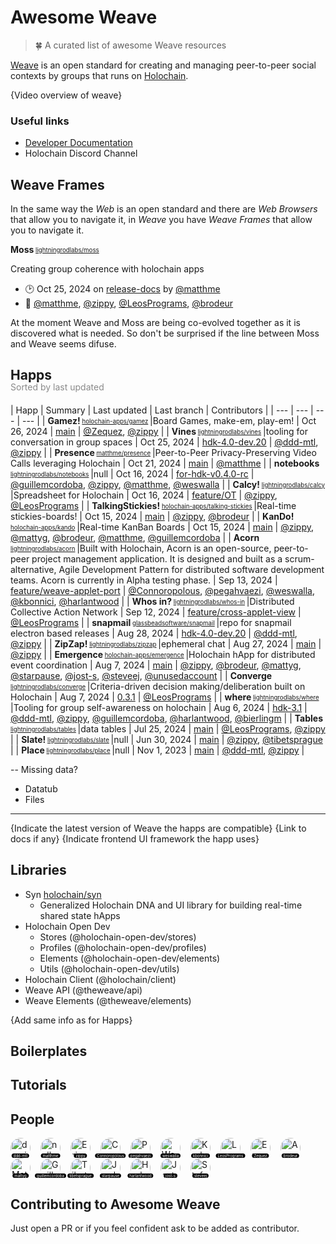 # Awesome Weave
> 🍀 A curated list of awesome Weave resources

[Weave](https://theweave.social/) is an open standard for creating and managing peer-to-peer social contexts by groups that runs on [Holochain](https://www.holochain.org/).

{Video overview of weave}

### Useful links

- [Developer Documentation](https://dev.theweave.social/)
- Holochain Discord Channel

## Weave Frames

In the same way the _Web_ is an open standard and there are _Web Browsers_ that allow you to navigate it, in _Weave_ you have _Weave Frames_ that allow you to navigate it.

<!-- GENERATE_FRAMES
 - lightningrodlabs/moss
-->
**Moss**<sub><sup> [lightningrodlabs/moss](https://github.com/lightningrodlabs/moss) </sub></sup>

Creating group coherence with holochain apps 
- 🕑 <relative-time datetime="2024-10-25T17:26:47.000Z">Oct 25, 2024</relative-time> on [release-docs](https://github.com/lightningrodlabs/moss/tree/release-docs) by [@matthme](https://github.com/matthme)
- 👥 [@matthme](https://github.com/matthme), [@zippy](https://github.com/zippy), [@LeosPrograms](https://github.com/LeosPrograms), [@brodeur](https://github.com/brodeur)
<!-- /GENERATE_FRAMES -->

At the moment Weave and Moss are being co-evolved together as it is discovered what is needed. So don't be surprised if the line between Moss and Weave seems difuse.

## Happs
<div style="margin-top: -20px; margin-bottom: 20px; opacity: 0.5;">Sorted by last updated</div>

<!-- GENERATE_HAPPS
- matthme/presence
- holochain-apps/kando
- lightningrodlabs/vines
- lightningrodlabs/whos-in
- lightningrodlabs/zipzap
- lightningrodlabs/slate
- lightningrodlabs/calcy
- lightningrodlabs/notebooks
- holochain-apps/talking-stickies
- holochain-apps/gamez
- holochain-apps/emergence
- lightningrodlabs/where
- lightningrodlabs/converge
- glassbeadsoftware/snapmail
- lightningrodlabs/acorn
- lightningrodlabs/place
- lightningrodlabs/tables
-->

| Happ | Summary | Last updated | Last branch | Contributors |
| --- | --- | --- | --- |
| **Gamez!**<sub><sup> [holochain-apps/gamez](https://github.com/holochain-apps/gamez) </sub></sup> |Board Games, make-em, play-em! |  <relative-time datetime="2024-10-26T16:58:29.000Z">Oct 26, 2024</relative-time> | [main](https://github.com/holochain-apps/gamez) | [@Zequez](https://github.com/Zequez), [@zippy](https://github.com/zippy) |
| **Vines**<sub><sup> [lightningrodlabs/vines](https://github.com/lightningrodlabs/vines) </sub></sup> |tooling for conversation in group spaces |  <relative-time datetime="2024-10-25T16:54:21.000Z">Oct 25, 2024</relative-time> | [hdk-4.0-dev.20](https://github.com/lightningrodlabs/vines/tree/hdk-4.0-dev.20) | [@ddd-mtl](https://github.com/ddd-mtl), [@zippy](https://github.com/zippy) |
| **Presence**<sub><sup> [matthme/presence](https://github.com/matthme/presence) </sub></sup> |Peer-to-Peer Privacy-Preserving Video Calls leveraging Holochain |  <relative-time datetime="2024-10-21T15:36:48.000Z">Oct 21, 2024</relative-time> | [main](https://github.com/matthme/presence) | [@matthme](https://github.com/matthme) |
| **notebooks**<sub><sup> [lightningrodlabs/notebooks](https://github.com/lightningrodlabs/notebooks) </sub></sup> |null |  <relative-time datetime="2024-10-16T18:21:16.000Z">Oct 16, 2024</relative-time> | [for-hdk-v0.4.0-rc](https://github.com/lightningrodlabs/notebooks/tree/for-hdk-v0.4.0-rc) | [@guillemcordoba](https://github.com/guillemcordoba), [@zippy](https://github.com/zippy), [@matthme](https://github.com/matthme), [@weswalla](https://github.com/weswalla) |
| **Calcy!**<sub><sup> [lightningrodlabs/calcy](https://github.com/lightningrodlabs/calcy) </sub></sup> |Spreadsheet for Holochain |  <relative-time datetime="2024-10-16T15:43:26.000Z">Oct 16, 2024</relative-time> | [feature/OT](https://github.com/lightningrodlabs/calcy/tree/feature/OT) | [@zippy](https://github.com/zippy), [@LeosPrograms](https://github.com/LeosPrograms) |
| **TalkingStickies!**<sub><sup> [holochain-apps/talking-stickies](https://github.com/holochain-apps/talking-stickies) </sub></sup> |Real-time stickies-boards! |  <relative-time datetime="2024-10-15T20:54:50.000Z">Oct 15, 2024</relative-time> | [main](https://github.com/holochain-apps/talking-stickies) | [@zippy](https://github.com/zippy), [@brodeur](https://github.com/brodeur) |
| **KanDo!**<sub><sup> [holochain-apps/kando](https://github.com/holochain-apps/kando) </sub></sup> |Real-time KanBan Boards |  <relative-time datetime="2024-10-15T20:03:50.000Z">Oct 15, 2024</relative-time> | [main](https://github.com/holochain-apps/kando) | [@zippy](https://github.com/zippy), [@mattyg](https://github.com/mattyg), [@brodeur](https://github.com/brodeur), [@matthme](https://github.com/matthme), [@guillemcordoba](https://github.com/guillemcordoba) |
| **Acorn**<sub><sup> [lightningrodlabs/acorn](https://github.com/lightningrodlabs/acorn) </sub></sup> |Built with Holochain, Acorn is an open-source, peer-to-peer project management application. It is designed and built as a scrum-alternative, Agile Development Pattern for distributed software development teams.  Acorn is currently in Alpha testing phase. |  <relative-time datetime="2024-09-13T23:23:10.000Z">Sep 13, 2024</relative-time> | [feature/weave-applet-port](https://github.com/lightningrodlabs/acorn/tree/feature/weave-applet-port) | [@Connoropolous](https://github.com/Connoropolous), [@pegahvaezi](https://github.com/pegahvaezi), [@weswalla](https://github.com/weswalla), [@kbonnici](https://github.com/kbonnici), [@harlantwood](https://github.com/harlantwood) |
| **Whos in?**<sub><sup> [lightningrodlabs/whos-in](https://github.com/lightningrodlabs/whos-in) </sub></sup> |Distributed Collective Action Network |  <relative-time datetime="2024-09-12T16:42:31.000Z">Sep 12, 2024</relative-time> | [feature/cross-applet-view](https://github.com/lightningrodlabs/whos-in/tree/feature/cross-applet-view) | [@LeosPrograms](https://github.com/LeosPrograms) |
| **snapmail**<sub><sup> [glassbeadsoftware/snapmail](https://github.com/glassbeadsoftware/snapmail) </sub></sup> |repo for snapmail electron based releases |  <relative-time datetime="2024-08-28T15:19:11.000Z">Aug 28, 2024</relative-time> | [hdk-4.0-dev.20](https://github.com/glassbeadsoftware/snapmail/tree/hdk-4.0-dev.20) | [@ddd-mtl](https://github.com/ddd-mtl), [@zippy](https://github.com/zippy) |
| **ZipZap!**<sub><sup> [lightningrodlabs/zipzap](https://github.com/lightningrodlabs/zipzap) </sub></sup> |ephemeral chat |  <relative-time datetime="2024-08-27T19:24:43.000Z">Aug 27, 2024</relative-time> | [main](https://github.com/lightningrodlabs/zipzap) | [@zippy](https://github.com/zippy) |
| **Emergence**<sub><sup> [holochain-apps/emergence](https://github.com/holochain-apps/emergence) </sub></sup> |Holochain hApp for distributed event coordination |  <relative-time datetime="2024-08-07T23:04:31.000Z">Aug 7, 2024</relative-time> | [main](https://github.com/holochain-apps/emergence) | [@zippy](https://github.com/zippy), [@brodeur](https://github.com/brodeur), [@mattyg](https://github.com/mattyg), [@starpause](https://github.com/starpause), [@jost-s](https://github.com/jost-s), [@steveej](https://github.com/steveej), [@unusedaccount](https://github.com/unusedaccount) |
| **Converge**<sub><sup> [lightningrodlabs/converge](https://github.com/lightningrodlabs/converge) </sub></sup> |Criteria-driven decision making/deliberation built on Holochain |  <relative-time datetime="2024-08-07T13:34:12.000Z">Aug 7, 2024</relative-time> | [0.3.1](https://github.com/lightningrodlabs/converge/tree/0.3.1) | [@LeosPrograms](https://github.com/LeosPrograms) |
| **where**<sub><sup> [lightningrodlabs/where](https://github.com/lightningrodlabs/where) </sub></sup> |Tooling for group self-awareness on holochain |  <relative-time datetime="2024-08-06T15:12:39.000Z">Aug 6, 2024</relative-time> | [hdk-3.1](https://github.com/lightningrodlabs/where/tree/hdk-3.1) | [@ddd-mtl](https://github.com/ddd-mtl), [@zippy](https://github.com/zippy), [@guillemcordoba](https://github.com/guillemcordoba), [@harlantwood](https://github.com/harlantwood), [@bierlingm](https://github.com/bierlingm) |
| **Tables**<sub><sup> [lightningrodlabs/tables](https://github.com/lightningrodlabs/tables) </sub></sup> |data tables |  <relative-time datetime="2024-07-25T11:02:29.000Z">Jul 25, 2024</relative-time> | [main](https://github.com/lightningrodlabs/tables) | [@LeosPrograms](https://github.com/LeosPrograms), [@zippy](https://github.com/zippy) |
| **Slate!**<sub><sup> [lightningrodlabs/slate](https://github.com/lightningrodlabs/slate) </sub></sup> |null |  <relative-time datetime="2024-06-30T21:59:56.000Z">Jun 30, 2024</relative-time> | [main](https://github.com/lightningrodlabs/slate) | [@zippy](https://github.com/zippy), [@tibetsprague](https://github.com/tibetsprague) |
| **Place**<sub><sup> [lightningrodlabs/place](https://github.com/lightningrodlabs/place) </sub></sup> |null |  <relative-time datetime="2023-11-01T19:37:54.000Z">Nov 1, 2023</relative-time> | [main](https://github.com/lightningrodlabs/place) | [@ddd-mtl](https://github.com/ddd-mtl), [@zippy](https://github.com/zippy) |
<!-- /GENERATE_HAPPS -->

-- Missing data?
- Datatub
- Files

---

{Indicate the latest version of Weave the happs are compatible}
{Link to docs if any}
{Indicate frontend UI framework the happ uses}

## Libraries

- Syn [holochain/syn](https://github.com/holochain/syn)
  - Generalized Holochain DNA and UI library for building real-time shared state hApps
- Holochain Open Dev
  - Stores (@holochain-open-dev/stores)
  - Profiles (@holochain-open-dev/profiles)
  - Elements (@holochain-open-dev/elements)
  - Utils (@holochain-open-dev/utils)
- Holochain Client (@holochain/client)
- Weave API (@theweave/api)
- Weave Elements (@theweave/elements)

{Add same info as for Happs}

## Boilerplates

## Tutorials

## People

<!-- PEOPLE -->
[<span title="damien" style="position: relative; display: inline-block; margin-right: 16px;"><img style="width: 32px; height: 32px; border-radius: 50%;" src="https://avatars.githubusercontent.com/u/34140573?v=4&size=32" alt="damien"/><span style="position: absolute; bottom: 0; left: 50%; transform: translateX(-50%); font-size: 6px; background: black; border-radius: 4px; color: white; white-space: nowrap; padding: 0 3px;">ddd-mtl</span></span>](https://github.com/ddd-mtl)[<span title="null" style="position: relative; display: inline-block; margin-right: 16px;"><img style="width: 32px; height: 32px; border-radius: 50%;" src="https://avatars.githubusercontent.com/u/36768177?v=4&size=32" alt="null"/><span style="position: absolute; bottom: 0; left: 50%; transform: translateX(-50%); font-size: 6px; background: black; border-radius: 4px; color: white; white-space: nowrap; padding: 0 3px;">matthme</span></span>](https://github.com/matthme)[<span title="Eric Harris-Braun" style="position: relative; display: inline-block; margin-right: 16px;"><img style="width: 32px; height: 32px; border-radius: 50%;" src="https://avatars.githubusercontent.com/u/3563?v=4&size=32" alt="Eric Harris-Braun"/><span style="position: absolute; bottom: 0; left: 50%; transform: translateX(-50%); font-size: 6px; background: black; border-radius: 4px; color: white; white-space: nowrap; padding: 0 3px;">zippy</span></span>](https://github.com/zippy)[<span title="Connor Turland" style="position: relative; display: inline-block; margin-right: 16px;"><img style="width: 32px; height: 32px; border-radius: 50%;" src="https://avatars.githubusercontent.com/u/1409121?v=4&size=32" alt="Connor Turland"/><span style="position: absolute; bottom: 0; left: 50%; transform: translateX(-50%); font-size: 6px; background: black; border-radius: 4px; color: white; white-space: nowrap; padding: 0 3px;">Connoropolous</span></span>](https://github.com/Connoropolous)[<span title="Pegah" style="position: relative; display: inline-block; margin-right: 16px;"><img style="width: 32px; height: 32px; border-radius: 50%;" src="https://avatars.githubusercontent.com/u/53795528?v=4&size=32" alt="Pegah"/><span style="position: absolute; bottom: 0; left: 50%; transform: translateX(-50%); font-size: 6px; background: black; border-radius: 4px; color: white; white-space: nowrap; padding: 0 3px;">pegahvaezi</span></span>](https://github.com/pegahvaezi)[<span title="Wesley Finck" style="position: relative; display: inline-block; margin-right: 16px;"><img style="width: 32px; height: 32px; border-radius: 50%;" src="https://avatars.githubusercontent.com/u/39413655?v=4&size=32" alt="Wesley Finck"/><span style="position: absolute; bottom: 0; left: 50%; transform: translateX(-50%); font-size: 6px; background: black; border-radius: 4px; color: white; white-space: nowrap; padding: 0 3px;">weswalla</span></span>](https://github.com/weswalla)[<span title="Karl Bonnici" style="position: relative; display: inline-block; margin-right: 16px;"><img style="width: 32px; height: 32px; border-radius: 50%;" src="https://avatars.githubusercontent.com/u/71105868?v=4&size=32" alt="Karl Bonnici"/><span style="position: absolute; bottom: 0; left: 50%; transform: translateX(-50%); font-size: 6px; background: black; border-radius: 4px; color: white; white-space: nowrap; padding: 0 3px;">kbonnici</span></span>](https://github.com/kbonnici)[<span title="Leo Bensman" style="position: relative; display: inline-block; margin-right: 16px;"><img style="width: 32px; height: 32px; border-radius: 50%;" src="https://avatars.githubusercontent.com/u/18725005?v=4&size=32" alt="Leo Bensman"/><span style="position: absolute; bottom: 0; left: 50%; transform: translateX(-50%); font-size: 6px; background: black; border-radius: 4px; color: white; white-space: nowrap; padding: 0 3px;">LeosPrograms</span></span>](https://github.com/LeosPrograms)[<span title="Ezequiel Schwartzman" style="position: relative; display: inline-block; margin-right: 16px;"><img style="width: 32px; height: 32px; border-radius: 50%;" src="https://avatars.githubusercontent.com/u/126037?v=4&size=32" alt="Ezequiel Schwartzman"/><span style="position: absolute; bottom: 0; left: 50%; transform: translateX(-50%); font-size: 6px; background: black; border-radius: 4px; color: white; white-space: nowrap; padding: 0 3px;">Zequez</span></span>](https://github.com/Zequez)[<span title="Aaron" style="position: relative; display: inline-block; margin-right: 16px;"><img style="width: 32px; height: 32px; border-radius: 50%;" src="https://avatars.githubusercontent.com/u/83412?v=4&size=32" alt="Aaron"/><span style="position: absolute; bottom: 0; left: 50%; transform: translateX(-50%); font-size: 6px; background: black; border-radius: 4px; color: white; white-space: nowrap; padding: 0 3px;">brodeur</span></span>](https://github.com/brodeur)[<span title="Matt Gabrenya" style="position: relative; display: inline-block; margin-right: 16px;"><img style="width: 32px; height: 32px; border-radius: 50%;" src="https://avatars.githubusercontent.com/u/159270?v=4&size=32" alt="Matt Gabrenya"/><span style="position: absolute; bottom: 0; left: 50%; transform: translateX(-50%); font-size: 6px; background: black; border-radius: 4px; color: white; white-space: nowrap; padding: 0 3px;">mattyg</span></span>](https://github.com/mattyg)[<span title="Guillem Córdoba" style="position: relative; display: inline-block; margin-right: 16px;"><img style="width: 32px; height: 32px; border-radius: 50%;" src="https://avatars.githubusercontent.com/u/2046932?v=4&size=32" alt="Guillem Córdoba"/><span style="position: absolute; bottom: 0; left: 50%; transform: translateX(-50%); font-size: 6px; background: black; border-radius: 4px; color: white; white-space: nowrap; padding: 0 3px;">guillemcordoba</span></span>](https://github.com/guillemcordoba)[<span title="Tibet Sprague" style="position: relative; display: inline-block; margin-right: 16px;"><img style="width: 32px; height: 32px; border-radius: 50%;" src="https://avatars.githubusercontent.com/u/3741?v=4&size=32" alt="Tibet Sprague"/><span style="position: absolute; bottom: 0; left: 50%; transform: translateX(-50%); font-size: 6px; background: black; border-radius: 4px; color: white; white-space: nowrap; padding: 0 3px;">tibetsprague</span></span>](https://github.com/tibetsprague)[<span title="Jordan" style="position: relative; display: inline-block; margin-right: 16px;"><img style="width: 32px; height: 32px; border-radius: 50%;" src="https://avatars.githubusercontent.com/u/408953?v=4&size=32" alt="Jordan"/><span style="position: absolute; bottom: 0; left: 50%; transform: translateX(-50%); font-size: 6px; background: black; border-radius: 4px; color: white; white-space: nowrap; padding: 0 3px;">starpause</span></span>](https://github.com/starpause)[<span title="Harlan T Wood" style="position: relative; display: inline-block; margin-right: 16px;"><img style="width: 32px; height: 32px; border-radius: 50%;" src="https://avatars.githubusercontent.com/u/38769?v=4&size=32" alt="Harlan T Wood"/><span style="position: absolute; bottom: 0; left: 50%; transform: translateX(-50%); font-size: 6px; background: black; border-radius: 4px; color: white; white-space: nowrap; padding: 0 3px;">harlantwood</span></span>](https://github.com/harlantwood)[<span title="Jost Schulte" style="position: relative; display: inline-block; margin-right: 16px;"><img style="width: 32px; height: 32px; border-radius: 50%;" src="https://avatars.githubusercontent.com/u/28270981?v=4&size=32" alt="Jost Schulte"/><span style="position: absolute; bottom: 0; left: 50%; transform: translateX(-50%); font-size: 6px; background: black; border-radius: 4px; color: white; white-space: nowrap; padding: 0 3px;">jost-s</span></span>](https://github.com/jost-s)[<span title="Stefan Junker" style="position: relative; display: inline-block; margin-right: 16px;"><img style="width: 32px; height: 32px; border-radius: 50%;" src="https://avatars.githubusercontent.com/u/1181362?v=4&size=32" alt="Stefan Junker"/><span style="position: absolute; bottom: 0; left: 50%; transform: translateX(-50%); font-size: 6px; background: black; border-radius: 4px; color: white; white-space: nowrap; padding: 0 3px;">steveej</span></span>](https://github.com/steveej)
<!-- /PEOPLE -->

## Contributing to Awesome Weave

Just open a PR or if you feel confident ask to be added as contributor.